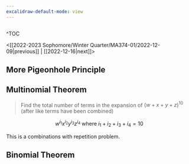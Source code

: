```yaml
---
excalidraw-default-mode: view
---
```


```toc

```

^TOC

<[[2022-2023 Sophomore/Winter Quarter/MA374-01/2022-12-09|previous]] | [[2022-12-16|next]]>

## More Pigeonhole Principle

## Multinomial Theorem

> Find the total number of terms in the expansion of $(w+x+y+z)^{10}$ (after like terms have been combined)

$$w^{i_1}x^{i_2}y^{i_3}z^{i_4} \; \text{where}\; i_1+i_2+i_3+i_4 = 10$$

This is a combinations with repetition problem.

## Binomial Theorem